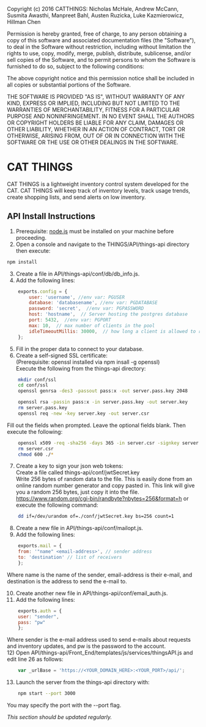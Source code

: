 Copyright (c) 2016 CATTHINGS: Nicholas McHale, Andrew McCann, Susmita Awasthi, Manpreet Bahl, Austen Ruzicka, Luke Kazmierowicz, Hillman Chen

Permission is hereby granted, free of charge, to any person obtaining a copy of this software and associated documentation files
(the "Software"), to deal in the Software without restriction, including without limitation the rights to use, copy, modify,
merge, publish, distribute, sublicense, and/or sell copies of the Software, and to permit persons to whom the Software is
furnished to do so, subject to the following conditions:

The above copyright notice and this permission notice shall be included in all copies or substantial portions of the Software.

THE SOFTWARE IS PROVIDED "AS IS", WITHOUT WARRANTY OF ANY KIND, EXPRESS OR IMPLIED, INCLUDING BUT NOT LIMITED TO THE WARRANTIES OF
MERCHANTABILITY, FITNESS FOR A PARTICULAR PURPOSE AND NONINFRINGEMENT. IN NO EVENT SHALL THE AUTHORS OR COPYRIGHT HOLDERS BE
LIABLE FOR ANY CLAIM, DAMAGES OR OTHER LIABILITY, WHETHER IN AN ACTION OF CONTRACT, TORT OR OTHERWISE, ARISING FROM,
OUT OF OR IN CONNECTION WITH THE SOFTWARE OR THE USE OR OTHER DEALINGS IN THE SOFTWARE.

# CAT THINGS
 CAT THINGS is a lightweight inventory control system developed for the CAT.
 CAT THINGS will keep track of inventory levels, track usage trends, create shopping lists, and send alerts on low inventory.

## API Install Instructions
1) Prerequisite: [node.js](https://nodejs.org/en/) must be installed on your machine before proceeding.  
2) Open a console and navigate to the THINGS/API/things-api directory then execute:
```bash
npm install
```
3) Create a file in API/things-api/conf/db/db_info.js.  
4) Add the following lines:  
```javascript
    exports.config = {  
        user: 'username', //env var: PGUSER
        database: 'databasename', //env var: PGDATABASE  
        password: 'secret',  //env var: PGPASSWORD
        host: 'hostname',  // Server hosting the postgres database
        port: 5432,  //env var: PGPORT
        max: 10,  // max number of clients in the pool
        idleTimeoutMillis: 30000,  // how long a client is allowed to remain idle before being closed
    };
```  
5) Fill in the proper data to connect to your database.  
6) Create a self-signed SSL certificate:  
       (Prerequisite: openssl installed via npm insall -g openssl)  
       Execute the following from the things-api directory:  
```bash
    mkdir conf/ssl  
    cd conf/ssl
    openssl genrsa -des3 -passout pass:x -out server.pass.key 2048

    openssl rsa -passin pass:x -in server.pass.key -out server.key
    rm server.pass.key
    openssl req -new -key server.key -out server.csr
```
Fill out the fields when prompted. Leave the optional fields blank. Then execute the following:  
```bash
    openssl x509 -req -sha256 -days 365 -in server.csr -signkey server.key -out server.crt  
    rm server.csr
    chmod 600 ./*
```
7) Create a key to sign your json web tokens:  
        Create a file called things-api/conf/jwtSecret.key  
        Write 256 bytes of random data to the file. 
        This is easily done from an online random number generator and copy pasted in.
        This link will give you a random 256 bytes, just copy it into the file.
        https://www.random.org/cgi-bin/randbyte?nbytes=256&format=h
        or execute the following command:
```bash
    dd if=/dev/urandom of=./conf/jwtSecret.key bs=256 count=1  
```
8) Create a new file in API/things-api/conf/mailopt.js.  
9) Add the following lines:    
```javascript  
    exports.mail = {    
    from: '"name" <email-address>', // sender address
    to: 'destination' // list of receivers
    };
```
Where name is the name of the sender, email-address is their e-mail, and destination is the address to send the e-mail to.

10) Create another new file in API/things-api/conf/email_auth.js.
11) Add the following lines:
```javascript
    exports.auth = {  
    user: "sender",
    pass: "pw"
    };
```
Where sender is the e-mail address used to send e-mails about requests and inventory updates, and pw is the password to the account.  
12) Open API/things-api/Front_End/templates/js/services/thingsAPI.js and edit line 26 as follows:
```javascript
    var _urlBase = 'https://<YOUR_DOMAIN_HERE>:<YOUR_PORT>/api/';
```
    
13) Launch the server from the things-api directory with:
```bash
    npm start --port 3000
```
You may specify the port with the --port flag.
   
_This section should be updated regularly._

